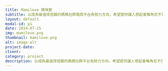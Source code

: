 ```yaml
---
title: Mamilove 媽咪愛
subtitle: 以成為最值得信賴的媽媽社群電商平台為努力方向，希望提供讓人想起會嘴角忍不住上揚的暖心服務
layout: default
modal-id: p1
date: 2014-07-15
img: mamilove.png
thumbnail: mamilove.png
alt: image-alt
project-date:
client:
category: project
description: 以成為最值得信賴的媽媽社群平台為努力方向，希望提供讓人想起會嘴角忍不住上揚的暖心服務，包括即時社群問答、優質育兒內容、精選商品團購。一路走來，只推薦自己會買給寶寶和家人用的商品，把每個寶寶視如己出，是我們的初衷與堅持。<br><br>《媽咪愛》<a href="https://mamilove.com.tw" target="_blank">https://mamilove.com.tw</a>（FB粉絲團：新手爸媽諮詢站, 媽咪愛團購）成立一年半目前超過24萬名FB粉絲，上萬筆訂單，上千則的育兒問答知識。
---
```

